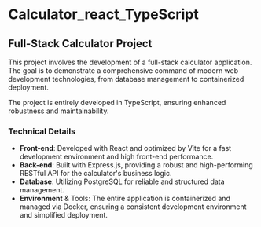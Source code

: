 # **Calculator_react_TypeScript**

## Full-Stack Calculator Project

This project involves the development of a full-stack calculator application. The goal is to demonstrate a comprehensive command of modern web development technologies, from database management to containerized deployment.

The project is entirely developed in TypeScript, ensuring enhanced robustness and maintainability.

### Technical Details
* **Front-end**: Developed with React and optimized by Vite for a fast development environment and high front-end performance.
* **Back-end**: Built with Express.js, providing a robust and high-performing RESTful API for the calculator's business logic.
* **Database**: Utilizing PostgreSQL for reliable and structured data management.
* **Environment** & Tools: The entire application is containerized and managed via Docker, ensuring a consistent development environment and simplified deployment.